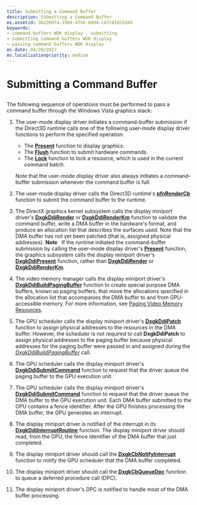 ```yaml
---
title: Submitting a Command Buffer
description: Submitting a Command Buffer
ms.assetid: 3622697a-3989-4756-89d4-c67c81815d49
keywords:
- command buffers WDK display , submitting
- submitting command buffers WDK display
- passing command buffers WDK display
ms.date: 04/20/2017
ms.localizationpriority: medium
---
```


# Submitting a Command Buffer


## <span id="ddk_submitting_a_command_buffer_gg"></span><span id="DDK_SUBMITTING_A_COMMAND_BUFFER_GG"></span>


The following sequence of operations must be performed to pass a command buffer through the Windows Vista graphics stack:

1.  The user-mode display driver initiates a command-buffer submission if the Direct3D runtime calls one of the following user-mode display driver functions to perform the specified operation:

    -   The [**Present**](https://msdn.microsoft.com/library/windows/hardware/ff569176) function to display graphics.
    -   The [**Flush**](https://msdn.microsoft.com/library/windows/hardware/ff565957) function to submit hardware commands.
    -   The [**Lock**](https://msdn.microsoft.com/library/windows/hardware/ff568213) function to lock a resource, which is used in the current command batch.

    Note that the user-mode display driver also always initiates a command-buffer submission whenever the command buffer is full.

2.  The user-mode display driver calls the Direct3D runtime's [**pfnRenderCb**](https://msdn.microsoft.com/library/windows/hardware/ff568923) function to submit the command buffer to the runtime.

3.  The DirectX graphics kernel subsystem calls the display miniport driver's [**DxgkDdiRender**](https://msdn.microsoft.com/library/windows/hardware/ff559793) or [**DxgkDdiRenderKm**](https://msdn.microsoft.com/library/windows/hardware/ff559800) function to validate the command buffer, write a DMA buffer in the hardware's format, and produce an allocation list that describes the surfaces used. Note that the DMA buffer has not yet been patched (that is, assigned physical addresses).
    **Note**   If the runtime initiated the command-buffer submission by calling the user-mode display driver's [**Present**](https://msdn.microsoft.com/library/windows/hardware/ff569176) function, the graphics subsystem calls the display miniport driver's [**DxgkDdiPresent**](https://msdn.microsoft.com/library/windows/hardware/ff559743) function, rather than [**DxgkDdiRender**](https://msdn.microsoft.com/library/windows/hardware/ff559793) or [**DxgkDdiRenderKm**](https://msdn.microsoft.com/library/windows/hardware/ff559800).

     

4.  The video memory manager calls the display miniport driver's [**DxgkDdiBuildPagingBuffer**](https://msdn.microsoft.com/library/windows/hardware/ff559587) function to create special purpose DMA buffers, known as paging buffers, that move the allocations specified in the allocation list that accompanies the DMA buffer to and from GPU-accessible memory. For more information, see [Paging Video Memory Resources](paging-video-memory-resources.md).

5.  The GPU scheduler calls the display miniport driver's [**DxgkDdiPatch**](https://msdn.microsoft.com/library/windows/hardware/ff559737) function to assign physical addresses to the resources in the DMA buffer. However, the scheduler is not required to call **DxgkDdiPatch** to assign physical addresses to the paging buffer because physical addresses for the paging buffer were passed in and assigned during the [*DxgkDdiBuildPagingBuffer*](https://msdn.microsoft.com/library/windows/hardware/ff559587) call.

6.  The GPU scheduler calls the display miniport driver's [**DxgkDdiSubmitCommand**](https://msdn.microsoft.com/library/windows/hardware/ff560790) function to request that the driver queue the paging buffer to the GPU execution unit.

7.  The GPU scheduler calls the display miniport driver's [**DxgkDdiSubmitCommand**](https://msdn.microsoft.com/library/windows/hardware/ff560790) function to request that the driver queue the DMA buffer to the GPU execution unit. Each DMA buffer submitted to the GPU contains a fence identifier. After the GPU finishes processing the DMA buffer, the GPU generates an interrupt.

8.  The display miniport driver is notified of the interrupt in its [**DxgkDdiInterruptRoutine**](https://msdn.microsoft.com/library/windows/hardware/ff559680) function. The display miniport driver should read, from the GPU, the fence identifier of the DMA buffer that just completed.

9.  The display miniport driver should call the [**DxgkCbNotifyInterrupt**](https://msdn.microsoft.com/library/windows/hardware/ff559545) function to notify the GPU scheduler that the DMA buffer completed.

10. The display miniport driver should call the [**DxgkCbQueueDpc**](https://msdn.microsoft.com/library/windows/hardware/ff559559) function to queue a deferred procedure call (DPC).

11. The display miniport driver's DPC is notified to handle most of the DMA buffer processing.

 

 





